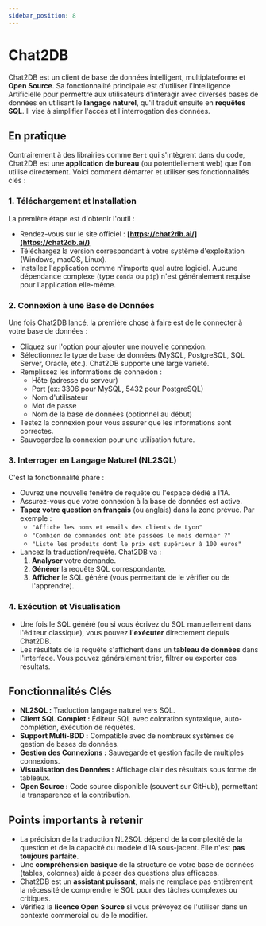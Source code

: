 ```yaml
---
sidebar_position: 8
---
```

<h1>Chat2DB</h1>

Chat2DB est un client de base de données intelligent, multiplateforme et **Open Source**. Sa fonctionnalité principale est d'utiliser l'Intelligence Artificielle pour permettre aux utilisateurs d'interagir avec diverses bases de données en utilisant le **langage naturel**, qu'il traduit ensuite en **requêtes SQL**. Il vise à simplifier l'accès et l'interrogation des données.

## En pratique

Contrairement à des librairies comme `Bert` qui s'intègrent dans du code, Chat2DB est une **application de bureau** (ou potentiellement web) que l'on utilise directement. Voici comment démarrer et utiliser ses fonctionnalités clés :

### 1. Téléchargement et Installation

La première étape est d'obtenir l'outil :

*   Rendez-vous sur le site officiel : **[https://chat2db.ai/](https://chat2db.ai/)**
*   Téléchargez la version correspondant à votre système d'exploitation (Windows, macOS, Linux).
*   Installez l'application comme n'importe quel autre logiciel. Aucune dépendance complexe (type `conda` ou `pip`) n'est généralement requise pour l'application elle-même.

### 2. Connexion à une Base de Données

Une fois Chat2DB lancé, la première chose à faire est de le connecter à votre base de données :

*   Cliquez sur l'option pour ajouter une nouvelle connexion.
*   Sélectionnez le type de base de données (MySQL, PostgreSQL, SQL Server, Oracle, etc.). Chat2DB supporte une large variété.
*   Remplissez les informations de connexion :
    *   Hôte (adresse du serveur)
    *   Port (ex: 3306 pour MySQL, 5432 pour PostgreSQL)
    *   Nom d'utilisateur
    *   Mot de passe
    *   Nom de la base de données (optionnel au début)
*   Testez la connexion pour vous assurer que les informations sont correctes.
*   Sauvegardez la connexion pour une utilisation future.

### 3. Interroger en Langage Naturel (NL2SQL)

C'est la fonctionnalité phare :

*   Ouvrez une nouvelle fenêtre de requête ou l'espace dédié à l'IA.
*   Assurez-vous que votre connexion à la base de données est active.
*   **Tapez votre question en français** (ou anglais) dans la zone prévue. Par exemple :
    *   `"Affiche les noms et emails des clients de Lyon"`
    *   `"Combien de commandes ont été passées le mois dernier ?"`
    *   `"Liste les produits dont le prix est supérieur à 100 euros"`
*   Lancez la traduction/requête. Chat2DB va :
    1.  **Analyser** votre demande.
    2.  **Générer** la requête SQL correspondante.
    3.  **Afficher** le SQL généré (vous permettant de le vérifier ou de l'apprendre).

### 4. Exécution et Visualisation

*   Une fois le SQL généré (ou si vous écrivez du SQL manuellement dans l'éditeur classique), vous pouvez **l'exécuter** directement depuis Chat2DB.
*   Les résultats de la requête s'affichent dans un **tableau de données** dans l'interface. Vous pouvez généralement trier, filtrer ou exporter ces résultats.

## Fonctionnalités Clés

*   **NL2SQL :** Traduction langage naturel vers SQL.
*   **Client SQL Complet :** Éditeur SQL avec coloration syntaxique, auto-complétion, exécution de requêtes.
*   **Support Multi-BDD :** Compatible avec de nombreux systèmes de gestion de bases de données.
*   **Gestion des Connexions :** Sauvegarde et gestion facile de multiples connexions.
*   **Visualisation des Données :** Affichage clair des résultats sous forme de tableaux.
*   **Open Source :** Code source disponible (souvent sur GitHub), permettant la transparence et la contribution.

## Points importants à retenir

*   La précision de la traduction NL2SQL dépend de la complexité de la question et de la capacité du modèle d'IA sous-jacent. Elle n'est **pas toujours parfaite**.
*   Une **compréhension basique** de la structure de votre base de données (tables, colonnes) aide à poser des questions plus efficaces.
*   Chat2DB est un **assistant puissant**, mais ne remplace pas entièrement la nécessité de comprendre le SQL pour des tâches complexes ou critiques.
*   Vérifiez la **licence Open Source** si vous prévoyez de l'utiliser dans un contexte commercial ou de le modifier.
